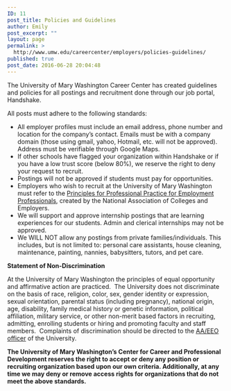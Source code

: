 ```yaml
---
ID: 11
post_title: Policies and Guidelines
author: Emily
post_excerpt: ""
layout: page
permalink: >
  http://www.umw.edu/careercenter/employers/policies-guidelines/
published: true
post_date: 2016-06-28 20:04:48
---
```

The University of Mary Washington Career Center has created guidelines and policies for all postings and recruitment done through our job portal, Handshake.

All posts must adhere to the following standards:
<ul>
 	<li>All employer profiles must include an email address, phone number and location for the company’s contact. Emails must be with a company domain (those using gmail, yahoo, Hotmail, etc. will not be approved). Address must be verifiable through Google Maps.</li>
 	<li>If other schools have flagged your organization within Handshake or if you have a low trust score (below 80%), we reserve the right to deny your request to recruit.</li>
 	<li>Postings will not be approved if students must pay for opportunities.</li>
 	<li>Employers who wish to recruit at the University of Mary Washington must refer to the <a href="http://www.naceweb.org/career-development/organizational-structure/principles-for-professional-practice/">Principles for Professional Practice for Employment Professionals</a>, created by the National Association of Colleges and Employers.</li>
 	<li>We will support and approve internship postings that are learning experiences for our students. Admin and clerical internships may not be approved.</li>
 	<li>We WILL NOT allow any postings from private families/individuals. This includes, but is not limited to: personal care assistants, house cleaning, maintenance, painting, nannies, babysitters, tutors, and pet care.</li>
</ul>
<strong>Statement of Non-Discrimination</strong>

At the University of Mary Washington the principles of equal opportunity and affirmative action are practiced.  The University does not discriminate on the basis of race, religion, color, sex, gender identity or expression, sexual orientation, parental status (including pregnancy), national origin, age, disability, family medical history or genetic information, political affiliation, military service, or other non-merit based factors in recruiting, admitting, enrolling students or hiring and promoting faculty and staff members.  Complaints of discrimination should be directed to the <a href="https://www.umw.edu/nondiscrimination/">AA/EEO officer</a> of the University.

<strong>The University of Mary Washington’s Center for Career and Professional Development reserves the right to accept or deny any position or recruiting organization based upon our own criteria. Additionally, at any time we may deny or remove access rights for organizations that do not meet the above standards.</strong>